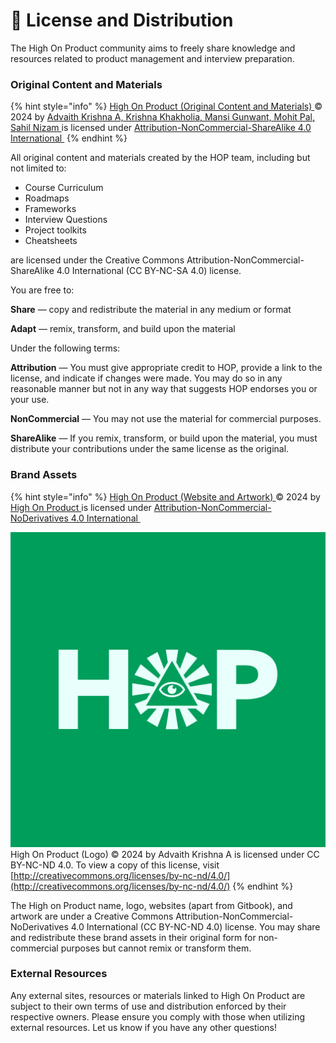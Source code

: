 # 📄 License and Distribution

The High On Product community aims to freely share knowledge and resources related to product management and interview preparation.

### Original Content and Materials

{% hint style="info" %}
[High On Product (Original Content and Materials) ](http://iam.highonproduct.com/)© 2024 by [Advaith Krishna A, Krishna Khakholia, Mansi Gunwant, Mohit Pal, Sahil Nizam ](https://iam.highonproduct.com/meet-the-team)is licensed under [Attribution-NonCommercial-ShareAlike 4.0 International <img src="https://chooser-beta.creativecommons.org/img/cc-logo.f0ab4ebe.svg" alt="" data-size="line"><img src="https://chooser-beta.creativecommons.org/img/cc-by.21b728bb.svg" alt="" data-size="line">](http://creativecommons.org/licenses/by-nc-sa/4.0/?ref=chooser-v1)
{% endhint %}

All original content and materials created by the HOP team, including but not limited to:

* Course Curriculum
* Roadmaps
* Frameworks
* Interview Questions
* Project toolkits
* Cheatsheets

are licensed under the Creative Commons Attribution-NonCommercial-ShareAlike 4.0 International (CC BY-NC-SA 4.0) license.

You are free to:

**Share** — copy and redistribute the material in any medium or format

**Adapt** — remix, transform, and build upon the material

Under the following terms:

**Attribution** — You must give appropriate credit to HOP, provide a link to the license, and indicate if changes were made. You may do so in any reasonable manner but not in any way that suggests HOP endorses you or your use.

**NonCommercial** — You may not use the material for commercial purposes.

**ShareAlike** — If you remix, transform, or build upon the material, you must distribute your contributions under the same license as the original.

### Brand Assets

{% hint style="info" %}
[High On Product (Website and Artwork) ](https://highonproduct.com/)© 2024 by [High On Product ](https://highonproduct.com/)is licensed under [Attribution-NonCommercial-NoDerivatives 4.0 International <img src="https://chooser-beta.creativecommons.org/img/cc-logo.f0ab4ebe.svg" alt="" data-size="line"><img src="https://chooser-beta.creativecommons.org/img/cc-by.21b728bb.svg" alt="" data-size="line">](http://creativecommons.org/licenses/by-nc-nd/4.0/?ref=chooser-v1)

<img src="../../.gitbook/assets/High On Product (Logo).svg" alt="" data-size="line"> High On Product (Logo) © 2024 by Advaith Krishna A is licensed under CC BY-NC-ND 4.0. To view a copy of this license, visit [http://creativecommons.org/licenses/by-nc-nd/4.0/](http://creativecommons.org/licenses/by-nc-nd/4.0/)
{% endhint %}

The High on Product name, logo, websites (apart from Gitbook), and artwork are under a Creative Commons Attribution-NonCommercial-NoDerivatives 4.0 International (CC BY-NC-ND 4.0) license. You may share and redistribute these brand assets in their original form for non-commercial purposes but cannot remix or transform them.

### External Resources

Any external sites, resources or materials linked to High On Product are subject to their own terms of use and distribution enforced by their respective owners. Please ensure you comply with those when utilizing external resources. Let us know if you have any other questions!
